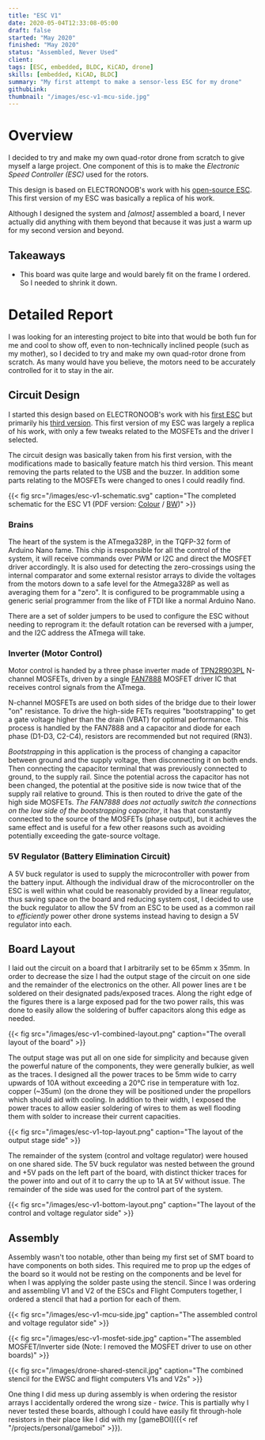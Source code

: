 ```yaml
---
title: "ESC V1"
date: 2020-05-04T12:33:08-05:00
draft: false
started: "May 2020"
finished: "May 2020"
status: "Assembled, Never Used"
client:
tags: [ESC, embedded, BLDC, KiCAD, drone]
skills: [embedded, KiCAD, BLDC]
summary: "My first attempt to make a sensor-less ESC for my drone"
githubLink:
thumbnail: "/images/esc-v1-mcu-side.jpg"
---
```


# Overview

I decided to try and make my own quad-rotor drone from scratch to give myself a large project. One component of this is to make the *Electronic Speed Controller (ESC)* used for the rotors.

This design is based on ELECTRONOOB's work with his [open-source ESC](http://electronoobs.com/eng_arduino_tut91.php). This first version of my ESC was basically a replica of his work.

Although I designed the system and *[almost]* assembled a board, I never actually did anything with them beyond that because it was just a warm up for my second version and beyond.

## Takeaways

- This board was quite large and would barely fit on the frame I ordered. So I needed to shrink it down.

# Detailed Report

I was looking for an interesting project to bite into that would be both fun for me and cool to show off, even to non-technically inclined people (such as my mother), so I decided to try and make my own quad-rotor drone from scratch. As many would have you believe, the motors need to be accurately controlled for it to stay in the air. 

## Circuit Design

I started this design based on ELECTRONOOB's work with his [first ESC](http://electronoobs.com/eng_arduino_tut91.php) but primarily his [third version](https://youtu.be/-ymTE-Nivzw). This first version of my ESC was largely a replica of his work, with only a few tweaks related to the MOSFETs and the driver I selected.

The circuit design was basically taken from his first version, with the modifications made to basically feature match his third version. This meant removing the parts related to the USB and the buzzer. In addition some parts relating to the MOSFETs were changed to ones I could readily find.

{{< fig src="/images/esc-v1-schematic.svg" caption="The completed schematic for the ESC V1 (PDF version: [Colour](/pdf/ESC_V1.pdf) / [BW](/pdf/ESC_V1_BW.pdf))" >}}

### Brains

The heart of the system is the ATmega328P, in the TQFP-32 form of Arduino Nano fame. This chip is responsible for all the control of the system, it will receive commands over PWM or I2C and direct the MOSFET driver accordingly. It is also used for detecting the zero-crossings using the internal comparator and some external resistor arrays to divide the voltages from the motors down to a safe level for the Atmega328P as well as averaging them for a "zero". It is configured to be programmable using a generic serial programmer from the like of FTDI like a normal Arduino Nano.

There are a set of solder jumpers to be used to configure the ESC without needing to reprogram it: the default rotation can be reversed with a jumper, and the I2C address the ATmega will take.

### Inverter (Motor Control)

Motor control is handed by a three phase inverter made of [TPN2R903PL](https://toshiba.semicon-storage.com/us/semiconductor/product/mosfets/12v-300v-mosfets/detail.TPN2R903PL.html) N-channel MOSFETs, driven by a single [FAN7888](https://www.onsemi.com/products/power-management/gate-drivers/fan7888) MOSFET driver IC that receives control signals from the ATmega. 

N-channel MOSFETs are used on both sides of the bridge due to their lower "on" resistance. To drive the high-side FETs requires "bootstrapping" to get a gate voltage higher than the drain (VBAT) for optimal performance. This process is handled by the FAN7888 and a capacitor and diode for each phase (D1-D3, C2-C4), resistors are recommended but not required (RN3).

*Bootstrapping* in this application is the process of changing a capacitor between ground and the supply voltage, then disconnecting it on both ends. Then connecting the capacitor terminal that was previously connected to ground, to the supply rail. Since the potential across the capacitor has not been changed, the potential at the positive side is now twice that of the supply rail relative to ground. This is then routed to drive the gate of the high side MOSFETs. *The FAN7888 does not actually switch the connections on the low side of the bootstrapping capacitor*, it has that constantly connected to the source of the MOSFETs (phase output), but it achieves the same effect and is useful for a few other reasons such as avoiding potentially exceeding the gate-source voltage.

### 5V Regulator (Battery Elimination Circuit)

A 5V buck regulator is used to supply the microcontroller with power from the battery input. Although the individual draw of the microcontroller on the ESC is well within what could be reasonably provided by a linear regulator, thus saving space on the board and reducing system cost, I decided to use the buck regulator to allow the 5V from an ESC to be used as a common rail to *efficiently* power other drone systems instead having to design a 5V regulator into each.

## Board Layout

I laid out the circuit on a board that I arbitrarily set to be 65mm x 35mm. In order to decrease the size I had the output stage of the circuit on one side and the remainder of the electronics on the other. All power lines are t be soldered on their designated pads/exposed traces. Along the right edge of the figures there is a large exposed pad for the two power rails, this was done to easily allow the soldering of buffer capacitors along this edge as needed.

{{< fig src="/images/esc-v1-combined-layout.png" caption="The overall layout of the board" >}}

The output stage was put all on one side for simplicity and because given the powerful nature of the components, they were generally bulkier, as well as the traces. I designed all the power traces to be 5mm wide to carry upwards of 10A without exceeding a 20°C rise in temperature with 1oz. copper (~35um) (on the drone they will be positioned under the propellors which should aid with cooling. In addition to their width, I exposed the power traces to allow easier soldering of wires to them as well flooding them with solder to increase their current capacities.

{{< fig src="/images/esc-v1-top-layout.png" caption="The layout of the output stage side" >}}

The remainder of the system (control and voltage regulator) were housed on one shared side. The 5V buck regulator was nested between the ground and +5V pads on the left part of the board, with distinct thicker traces for the power into and out of it to carry the up to 1A at 5V without issue. The remainder of the side was used for the control part of the system.

{{< fig src="/images/esc-v1-bottom-layout.png" caption="The layout of the control and voltage regulator side" >}}


## Assembly

Assembly wasn't too notable, other than being my first set of SMT board to have components on both sides. This required me to prop up the edges of the board so it would not be resting on the components and be level for when I was applying the solder paste using the stencil. Since I was ordering and assembling V1 and V2 of the ESCs and Flight Computers together, I ordered a stencil that had a portion for each of them.

{{< fig src="/images/esc-v1-mcu-side.jpg" caption="The assembled control and voltage regulator side" >}}

{{< fig src="/images/esc-v1-mosfet-side.jpg" caption="The assembled MOSFET/Inverter side (Note: I removed the MOSFET driver to use on other boards)" >}}

{{< fig src="/images/drone-shared-stencil.jpg" caption="The combined stencil for the EWSC and flight computers V1s and V2s" >}}

One thing I did mess up during assembly is when ordering the resistor arrays I accidentally ordered the wrong size - *twice*. This is partially why I never tested these boards, although I could have easily fit through-hole resistors in their place like I did with my [gameBOI]({{< ref "/projects/personal/gameboi" >}}).
